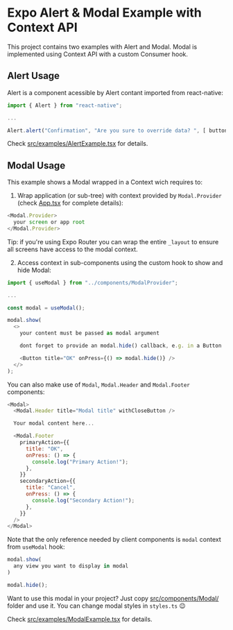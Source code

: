 <!-- prettier-ignore-start -->
# Expo Alert & Modal Example with Context API

This project contains two examples with Alert and Modal. Modal is implemented using Context API with a custom Consumer hook.

## Alert Usage

Alert is a component acessible by Alert contant imported from react-native:

```js
import { Alert } from "react-native";

...

Alert.alert("Confirmation", "Are you sure to override data? ", [ buttons array ]);
```

Check [src/examples/AlertExample.tsx](src/examples/AlertExample.tsx) for details.

## Modal Usage

This example shows a Modal wrapped in a Context wich requires to:

1. Wrap application (or sub-tree) with context provided by `Modal.Provider` (check [App.tsx](App.tsx) for complete details):

```js
<Modal.Provider>
  your screen or app root
</Modal.Provider>
```

Tip: if you're using Expo Router you can wrap the entire `_layout` to ensure all screens have access to the modal context.

2. Access context in sub-components using the custom hook to show and hide Modal:

```js
import { useModal } from "../components/ModalProvider";

...

const modal = useModal();

modal.show(
  <>
    your content must be passed as modal argument

    dont forget to provide an modal.hide() callback, e.g. in a Button

    <Button title="OK" onPress={() => modal.hide()} />
  </>
);

```

You can also make use of `Modal`, `Modal.Header` and `Modal.Footer` components:

```js
<Modal>
  <Modal.Header title="Modal title" withCloseButton />

  Your modal content here...

  <Modal.Footer
    primaryAction={{
      title: "OK",
      onPress: () => {
        console.log("Primary Action!");
      },
    }}
    secondaryAction={{
      title: "Cancel",
      onPress: () => {
        console.log("Secondary Action!");
      },
    }}
  />
</Modal>

```


Note that the only reference needed by client components is `modal` context from `useModal` hook:

```js
modal.show( 
  any view you want to display in modal 
)
```

```js
modal.hide();
```

Want to use this modal in your project? Just copy [src/components/Modal/](src/components/Modal/) folder and use it. You can change modal styles in `styles.ts` 😉

Check [src/examples/ModalExample.tsx](src/examples/ModalExample.tsx) for details.

<!-- prettier-ignore-end -->
